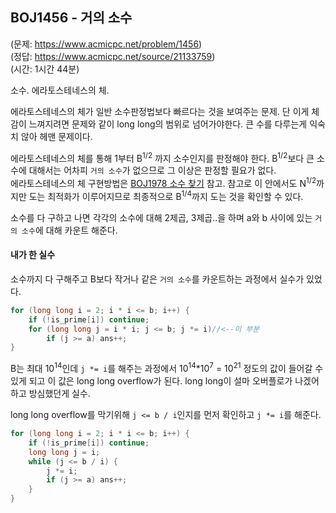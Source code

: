 ## BOJ1456 - 거의 소수  
(문제: https://www.acmicpc.net/problem/1456)  
(정답: https://www.acmicpc.net/source/21133759)  
(시간: 1시간 44분)  

소수. 에라토스테네스의 체.  

에라토스테네스의 체가 일반 소수판정법보다 빠르다는 것을 보여주는 문제. 단 이게 체감이 느껴지려면 문제와 같이 long long의 범위로 넘어가야한다. 큰 수를 다루는게 익숙치 않아 헤맨 문제이다.  

에라토스테네스의 체를 통해 1부터 B<sup>1/2</sup> 까지 소수인지를 판정해야 한다. B<sup>1/2</sup>보다 큰 소수에 대해서는 어차피 `거의 소수`가 없으므로 그 이상은 판정할 필요가 없다.  
에라토스테네스의 체 구현방법은 [BOJ1978 소수 찾기](/src/BOJ1978.md) 참고. 참고로 이 안에서도 N<sup>1/2</sup>까지만 도는 최적화가 이루어지므로 최종적으로 B<sup>1/4</sup>까지 도는 것을 확인할 수 있다.  

소수를 다 구하고 나면 각각의 소수에 대해 2제곱, 3제곱..을 하며 a와 b 사이에 있는 `거의 소수`에 대해 카운트 해준다.  

#### 내가 한 실수  
소수까지 다 구해주고 B보다 작거나 같은 `거의 소수`를 카운트하는 과정에서 실수가 있었다.  
```cpp
for (long long i = 2; i * i <= b; i++) {
	if (!is_prime[i]) continue;
	for (long long j = i * i; j <= b; j *= i)//<--이 부분
		if (j >= a) ans++;
}
```
B는 최대 10<sup>14</sup>인데 `j *= i`를 해주는 과정에서 10<sup>14</sup>\*10<sup>7</sup> = 10<sup>21</sup> 정도의 값이 들어갈 수 있게 되고 이 값은 long long overflow가 된다. long long이 설마 오버플로가 나겠어 하고 방심했던게 실수.  

long long overflow를 막기위해 `j <= b / i`인지를 먼저 확인하고 `j *= i`를 해준다.  
```cpp
for (long long i = 2; i * i <= b; i++) {
	if (!is_prime[i]) continue;
	long long j = i;
	while (j <= b / i) {
		j *= i;
		if (j >= a) ans++;
	}
}
```